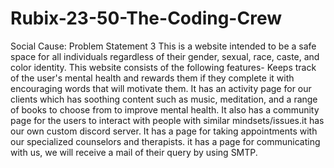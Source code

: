 # Rubix-23-50-The-Coding-Crew
Social Cause: Problem Statement 3
This is a website intended to be a safe space for all individuals regardless of their gender, sexual, race, caste, and color identity.
This website consists of the following features-
Keeps track of the user's mental health and rewards them if they complete it with encouraging words that will motivate them.
It has an activity page for our clients which has soothing content such as music, meditation, and a range of books to choose from to improve mental health.
It also has a community page for the users to interact with people with similar mindsets/issues.it has our own custom discord server.
It has a page for taking appointments with our specialized counselors and therapists.
it has a page for communicating with us, we will receive a mail of their query by using SMTP.
